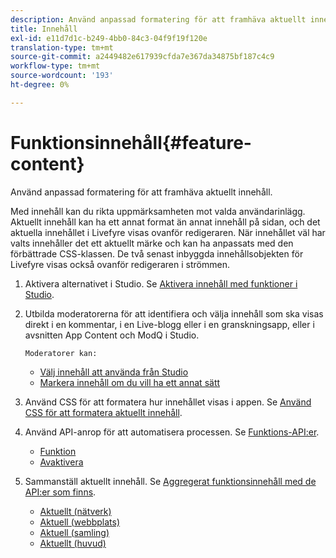 ```yaml
---
description: Använd anpassad formatering för att framhäva aktuellt innehåll.
title: Innehåll
exl-id: e11d7d1c-b249-4bb0-84c3-04f9f19f120e
translation-type: tm+mt
source-git-commit: a2449482e617939cfda7e367da34875bf187c4c9
workflow-type: tm+mt
source-wordcount: '193'
ht-degree: 0%

---
```


# Funktionsinnehåll{#feature-content}

Använd anpassad formatering för att framhäva aktuellt innehåll.

Med innehåll kan du rikta uppmärksamheten mot valda användarinlägg. Aktuellt innehåll kan ha ett annat format än annat innehåll på sidan, och det aktuella innehållet i Livefyre visas ovanför redigeraren. När innehållet väl har valts innehåller det ett aktuellt märke och kan ha anpassats med den förbättrade CSS-klassen. De två senast inbyggda innehållsobjekten för Livefyre visas också ovanför redigeraren i strömmen.

1. Aktivera alternativet i Studio. Se [Aktivera innehåll med funktioner i Studio](/help/using/c-features-livefyre/c-content-collection-tags/t-enable-featuring-content-in-studio.md#t_enable_featuring_content_in_studio).
1. Utbilda moderatorerna för att identifiera och välja innehåll som ska visas direkt i en kommentar, i en Live-blogg eller i en granskningsapp, eller i avsnitten App Content och ModQ i Studio.

       Moderatorer kan:
   
   * [Välj innehåll att använda från Studio](/help/using/c-features-livefyre/c-content-collection-tags/t-select-content-to-feature-from-studio.md#select_content_to_feature_from_studio)
   * [Markera innehåll om du vill ha ett annat sätt](/help/using/c-features-livefyre/c-content-collection-tags/t-select-content-to-feature.md#t_select_content_to_feature)

1. Använd CSS för att formatera hur innehållet visas i appen. Se [Använd CSS för att formatera aktuellt innehåll](/help/implementation/c-app-customizations/c-use-css-to-style-featured-content.md).
1. Använd API-anrop för att automatisera processen. Se [Funktions-API:er](/help/implementation/c-app-customizations/c-feature-apis.md).

   * [Funktion](#c_feature_apis/section_jpw_nqw_xz)
   * [Avaktivera](#c_feature_apis/section_knh_mqw_xz)

1. Sammanställ aktuellt innehåll. Se [Aggregerat funktionsinnehåll med de API:er som finns](/help/implementation/c-app-customizations/c-aggregated-featured-content-using-the-featured-apis.md).

   * [Aktuellt (nätverk)](/help/implementation/c-app-customizations/c-aggregated-featured-content-using-the-featured-apis.md#section_cgm_1nw_xz)
   * [Aktuell (webbplats)](/help/implementation/c-app-customizations/c-aggregated-featured-content-using-the-featured-apis.md#section_lq5_ymw_xz)
   * [Aktuell (samling)](/help/implementation/c-app-customizations/c-aggregated-featured-content-using-the-featured-apis.md#section_kgc_xmw_xz)
   * [Aktuellt (huvud)](/help/implementation/c-app-customizations/c-aggregated-featured-content-using-the-featured-apis.md#section_n4b_lmw_xz)
